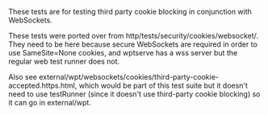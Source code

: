 These tests are for testing third party cookie blocking in conjunction with
WebSockets.

These tests were ported over from http/tests/security/cookies/websocket/.
They need to be here because secure WebSockets are required in order to use
SameSite=None cookies, and wptserve has a wss server but the regular web test
runner does not.

Also see external/wpt/websockets/cookies/third-party-cookie-accepted.https.html,
which would be part of this test suite but it doesn't need to use testRunner
(since it doesn't use third-party cookie blocking) so it can go in external/wpt.
